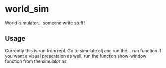 # world_sim

World-simulator... someone write stuff!

## Usage

Currently this is run from repl.
Go to simulate.clj and run the... run function
If you want a visual presentaion as well, run the function
show-window function from the simulator ns.